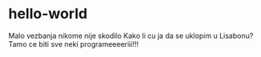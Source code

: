 # hello-world
Malo vezbanja nikome nije skodilo
Kako li cu ja da se uklopim u Lisabonu? Tamo ce biti sve neki programeeeeriii!!!

